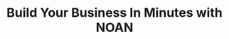 ---
site_uuid: 4c94a3c7-dfcd-44f4-9e59-a23e6c9e62f2
url: https://www.getnoan.com/
zinger: NOAN is your superhuman business partner.
tags: 
date_created: 2025-03-13
date_modified: 2025-03-24
image: https://cdn.prod.website-files.com/67c86e6dc4fc6dea8a227333/67d4895655b59e3a283b321d_Slide%2016_9%20-%202.avif
site_name: Build Your Business In Minutes with NOAN
title: Build Your Business In Minutes with NOAN
favicon: https://cdn.prod.website-files.com/67c86e6dc4fc6dea8a227333/67dc626f7e3a85828225f4c6_favicon_new.png
og_fetched_url: https://www.getnoan.com
og_last_fetch: '2025-03-24T05:08:30.791Z'
og_errors: true
og_last_error: '2025-03-24T06:28:41.781Z'
og_error_message: "Screenshot fetch error: HTTP error! status: 500"
---